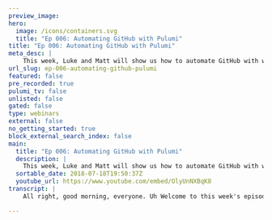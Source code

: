 ```yaml
---
preview_image:
hero:
  image: /icons/containers.svg
  title: "Ep 006: Automating GitHub with Pulumi"
title: "Ep 006: Automating GitHub with Pulumi"
meta_desc: |
    This week, Luke and Matt will show us how to automate GitHub with webhooks, serverless functions and Pulumi http://blog.pulumi.com/managing-github-...
url_slug: ep-006-automating-github-pulumi
featured: false
pre_recorded: true
pulumi_tv: false
unlisted: false
gated: false
type: webinars
external: false
no_getting_started: true
block_external_search_index: false
main:
  title: "Ep 006: Automating GitHub with Pulumi"
  description: |
    This week, Luke and Matt will show us how to automate GitHub with webhooks, serverless functions and Pulumi http://blog.pulumi.com/managing-github-webhooks-with-pulumi
  sortable_date: 2018-07-18T19:50:37Z
  youtube_url: https://www.youtube.com/embed/OlyUnNXBqK8
transcript: |
    All right, good morning, everyone. Uh Welcome to this week's episode of Pulumi TV. Uh My name is Luke Hobin. I'm here with Matt Ellis, uh also from the team here at Pulumi. Um And today we're gonna talk a little bit about Pulumi uh and about, in particular, um using Pulumi to manage github web books. Uh So, for those of you who haven't uh joined us and uh checked out one of our uh streaming sessions before uh Pulumi is a development platform for the cloud. Um So it makes it easier to get your code to the cloud faster uh and collaboratively. Uh And so that can include a variety of things from, you know, uh deploying containers to deploying serverless apps to deploying raw cloud infrastructure. Uh And then ultimately to combining all three of those things together uh to build apps that use the sort of best of each of those worlds. And actually, the example we're going to talk about today is going to touch on kind of some of the servers piece and some of the kind of combination with uh other cloud resources and even resources that people don't think about necessarily as being the cloud but are, but are part of kind of products that people use uh quite frequently. Um So, yeah, so today's topic um is going to be talking about using Pulumi to do github web books. And this was actually a project that Matt uh worked on recently. Um and then wrote up a great blog post uh about. And so I'll switch over to the blog post. I think today we'll just kind of walk through the blog post and talk a little bit about some of the concepts that he covered there. Um So first, uh Matt, tell me about kind of where this project came from. Why did you end up working on this? Yeah. Right. So at Pulumi, um we use topic branches for our workflow uh on github. So instead of forking Pulumi and submitting a pull request from your fork, you push a branch up to the main Pulumi repository, um open a pull request from there or iterate on it. And then when you're done, you merge the polar requests. And if you're a good developer, you click the delete branch button right away, but I am not a good developer. I always forget to do that. Um And so what happens is we end up having a bunch of these topic branch linger. Um And so when you go to github, you'll see a bunch of branches that are like topic branches that are months old and have already been merged in and it just clears things up. Um, and so sort of realize, well, I'm never gonna be able to, to learn to click that delete branch button, but what I can probably do is tell the computer to go click the delete branch button for me. Um, and so I thought, ok, I want to go do that. Um, and it seemed like the kind of thing that would be natural to do in Pulumi. So I just sort of got started on that. And so it's actually, I mean, this is kind of one of those interesting things where, you know, you think, oh, I can just go and tell the computer to do that, but that sort of requires doing a bunch of work right now. Um So what, what kind of, what, what do you need to do to make uh to make that work? Right. Yeah. So uh the has this uh very nice uh thing called web hooks, which is basically you can register with github in HTPN point and any time an event happens in github, you can say you can sort of filter the events you want to listen on. Um It will hit your hhpn point with a Jason payload that says here's information about the event that just happened and once you have that you can kind of inspect that and say, oh, I want to go take this action, right? Um And so uh what sort of end up happening is that like inspecting that event and taking the action is like a kind of a small amount of code, like, especially because um github has great svks for like, hey, I want to, so we just go delete a branch, you know, that's like one function call in, in their SDK. Um And then, so what you have is sort of, you're like, OK, well, I need an HTPN point and, you know, now that's sort of the thing that I have to go solve, right? And then you kind of sit there and like, well, man, I really don't want to be in the business of like maintaining the web server or whatever to serve this HTN point. Like I just wanted to call these like three lines of code when this thing happened. Um And so Pulumi makes it really easy to get that HTPN point. And um sort of let me focus on writing the 33 lines of code and use abstractions that manage, like getting the actual HTPN point that set up. And it's one of the things I always noticed that, you know, there's all these different uh sort of offerings like github that have lots of great web books and things they develop, but the buried entry for those tends to be pretty high and they only get used when they're really important. Not for all these little things that people would like to use them for, to just improve their quality of life just because it is a lot of work to kind of go and get that set up even though they only want to run a couple of lines and not just set it up, but then manage it and keep it alive and then see what its status is and everything. So, so why, why was Pulumi kind of a good fit for this? Like why did you think, hey Pulumi can help make this easier for me? Uh Well, so I mean, the, the, the main reason was I knew I needed this HTPN point. Um And I knew Pulumi had this package AWS serverless um that made it very easy to expose an HTPN point uh backed by LAMBDA um with, with relatively little ceremony on my part. Um And you know, the sort of nice thing about that by using the AWS serverless package is I get uh I get this serverless function. So Pulumi, the company is not paying, you know, $30 a month or $5 a month or whatever to have some web server that's sitting there idle most of the time and periodically like responds to adjacent payload for, you know, 100 and 50 milliseconds and then goes back to sleep. So serverless was a, was a nice sort of um deployment model for this thing. And then Pulumi just makes it super easy for me to uh put code inside a serverless function basically is CC is like just, you know, the idea of paying only for the, the compute that you need to use, especially for something like this where the total amount of compute is tiny and it's going to be spread out over time and, and not very consistent. Uh lo um, that's, you know, seems like a perfect fit. So let's look at like maybe how kind of you, you started off, I think you started this with kind of an example of the bare bones thing, you would use that library. So, so let's look at that. Um OK. Yeah. So, so this is kind of like hello world um serverless uh the, the AWS serverless package, right? So um you uh we have this resource called serverless API I gateway API uh you create it and then you have some information about the route. So here I'm saying I want to listen on slash for posts and then when a request comes in, um I can just define my handler in line which is like, actually really, really cool. Um And so all I do right now is just say, hey, I got this event. And so um the github web host, when it comes in one of the headers it sends is this github uh event thing. This is just like a, that sort of uniquely identifies the event that you're processing. And so I log into the console and then I just return 200. OK. And then, so at the end here, I just uh this API uh when this thing is created pine, it actually makes that HTP N point and this property on that API is the PN point. So when I uh deploy this application with Pulumi, it goes and builds about I think 10 or 15 resources for me. Um And then at the very end, it, it spits out, hey, here's the actual HTPN point um that will go respond to this. Yeah. So, I mean, I think that's one of the interesting things about this. It kind of, you know, when I read this, I think, oh, this looks like kind of just a, a normal, you know, obviously this is this javascript we're using here and it kind of looks like maybe a new Js app that, you know, uh builds a web API and it is that, but, but the key thing, I guess, you know, saying this actually deploys some resources in the Aws, right? So when I do the Pulumi update, um I get real uh running resources in Aws that are ready to handle that, that API it's not just a process running on my local machine. Um So OK, so, so this, you know, this example works. So um there was a couple of things here, this is javascript or um I guess maybe is this, yeah, this is, I guess this typescript, maybe it's like a typescript uh when I needed types to sort of shoot my sanity. Right. Yeah, fair enough. Uh, but yeah, we could, you know, we can use javascript or type for this example. So, uh, this a W serverless package, you know, we're using here, this, um, API type. Um, can you talk about like, what, what is this a service package? Um, kind of what? Yeah. Yeah. Right. So, um, so like AWS, uh, service package, I guess is kind of like this sort of higher level framework over Pulumi um raw Aws package. So Pulumi has this uh at Pulumi AWS package which basically just gives you um wrappers over all of the physical pieces of infrastructure that exist in the AWS cloud platform, right? Um And so it turns out that if you say, hey, I want to write a serverless function, um the pieces that you end up needing, um when you do that in Aws, there's actually a lot of moving parts, right? So you need this Aws lambda object, which is the thing that actually holds your code. And then, um that's kind of just existing in Aws and you're like, OK, well, now I want to make that uh have an EPN point attached to it. So you have to build this thing called an API gateway. And the API gateway needs a bunch of configuration of like what are all of the routes, what are they hooked up to blah, blah, blah, blah, blah. And so API or AWS serve list basically provides an opinionated framework that says, hey, this is kind of a nice way to go write a, an API and internally the implementation of this resource. It's just something that manages the life cycle of those, you know, 15 other resources, the lambda that you actually have your code in the API gateway that actually puts it on the internet. All the I AM permissions that are necessary for everything to talk to one another, right? And so I don't have to like, think about any of that stuff, right? I just say, oh, I've got this thing that has this like shape of an API and it's kind of got this nice interface that I can reason about. Um and all of the complexities of like all of the stuff that needs to be spun up on AWS are sort of hidden from me and managed by this um abstraction that we've written um for people to use. OK, great. So you get to deploy realist resources but using the sort of higher level API that's kind of like how you think about doing it. OK. So when you, when you try and deploys with Pulumi, uh what does that kind of look like? You know what? Uh yeah. So, um so, you know, after I've uh I sort of uh built this, um since it was a typescript, you know, I would run TSC. Um and then I would do a Pulumi update. Um It sort of uh spits out this nice preview of uh what it did, right? And so we were talking about the number of resources that got created and you can kind of see them here, right? So this API gateway is actually an abstraction over um this rest api this deployment uh LAMBDA permission and a um an API gateway stage, which is like an API gateway concept of uh if you wanted like production and staging from the, the same API. Um They, they have a nice way to do that. Uh I didn't have to know what that meant, which was a nice one to use this. Um And then you also see the function. So this is like the actual LAMBDA that gets created and you can see it, it holds not only the AWS lambda, but an im role in some role, policy attachments that grants permission to API gateway that says, oh API gateway, you can enjoy this sort of thing. So it builds all of that stuff for me. And because I had used this output property, I had exported the URL property of this API from my program. Um at the very end, it printed out. Oh, here's the actual API to go use. OK. So now you could hit this API and you'd actually, you know, run that piece of code, right? Yeah. So you could, you could go curl this uh with, you know, dash X post and um that console dot log would run, you wouldn't see that. But what would come back is a um status code of 200 in a blank body, right? So you could see through curl like, oh, that API exists and it is returning 200 right? Um Great. So I guess this gives you away in a couple of seconds and you've got this deployed and uh um and running an address. So one of the notable things about that, that code, um you know, it contained kind of both the description of the routes, like, you know, the path and the method and things. But then as you kind of pointed out, it also contains the code that's actually going to run in response to that handler. So that's kind of a different thing. Oftentimes we see things where kind of, I use a file or some sort of configuration language to describe the kind of routing and things like that. And then I, you know, put my lambdas in, in javascript or P or whatever here, we're kind of combining those. So like why, you know, is that, is that a good idea? Is that why is that interesting? I mean, I, I like it because like, well, it, it, it's just like, I don't know, it just feels right, I guess in a way, right? It's just like, oh why do I have to have like two files that I'm like, all tapping between or whatever? Right? And like you know, um I guess the kind of the other nice thing here is that like, so the, the um the API gateway when you, when you act or so, um yeah, in Aws like API gateway, the function that you actually export uh that, that Aws is gonna call, right may have a different signature um than sort of what we have here, right? If they take a couple extra parameters, um there's probably some uh work that has to be done to, you know, decode um heads and this sort of stuff, right? And so all of that stuff, I kind of didn't have to worry about like there's this already, this abstraction is like handling some of that stuff for me. So it is interesting that like this code here, this is the code that I wrote. There is a little bit of clue code that the person that wrote server P I gateway API wrote that sort of says, OK, I'm gonna transform the request that came from AWS into something that like kind of feels more natural to work in. And so that's kind of this other nice thing about being able to merge those together if you get like it's sort of natural to build those kind of interactions. And I think, you know, also here like, you know, these are small pieces of code. So if you had to put these five lines of code in the different file, it feels a little you know, little silly, right? You just want to kind of express the handler right here. Um, of course, if these became larger, I guess you could move them into a separate file and manage it all. Yeah. And, and, and so instead, uh handler being some, you know, arrow function defined in line, it could just be a reference to some function that I find in the different file or whatever. Yeah. So you talked about the, the log statement there, kind of, you know, you obviously don't see it when you curl this thing because it's, you know, it's logging in inside the, you know, the server where the lambda is running and things. But so how can you get that? So you obviously put it here so you could use it to kind of debug and iterate and things. So, yeah. So, uh Pulumi has a, a Pulumi logs command. So you run Pulumi logs and you can do Pulumi logs, dash F and it will sort of follow everything. So, um, once I had taken that URL and hooked it up to, um to github, um one of the things github starts to do is it just starts to send those events and kind of the first event that it will send, uh when you set something up is a little ping event that lets you sort of know that the web hook is working. Um And then in this case, I like actually went and opened a pull request. And so you can see here that when I ran Pulumi logs, I got kind of two events. The first is this ping event that uh came from when I registered the uh event hook on github. And then the second is this pull request event which happened because I opened the pole request because I wanted to test things, right? Um And so at this point, I know like, OK, the infrastructure is solid, right? Like I'm, I'm connected to github. I'm getting the events and now I can start to focus on like my application logic. So I mean, a couple of things I noticed just looking at this, you know, one is obviously these things are running in very short periods of time for each one of these handlers is that first one is a little slow probably because the the land is warming up or something. But the second one, you know, is one millisecond, I guess lamb is the minimum duration of for billing is 100 milliseconds. So each one of these is easily uh running in that time. So, you know, the total amount of compute here is tiny as we were kind of talking about before. We can actually see kind of a bit of detail about that from, from these. But it's interesting um you talked about kind of hooking this up on github. So, so kind of tell me about like, how, what do you have to do to hook this thing up on, on github. Sure. Right. So, um so you sort of start by, if you go to your repository and you go into the gear and settings, there's like a web hooks thing. Um is like settings, web hooks and a web hook. And then when you do that, it sort of gives you this form, right? And you fill out a bunch of stuff. So one thing you have to give it is the URL, right? Um The other thing is you give, it is the content type. So we can send either like form encoded data or application Jason. Um In this case, since we're doing everything in javascript, it's easier to just say like, hey have the payload be application Jason instead of form data that I have to like go parse and, and turn into some job check. Um Another thing that they do is so the way webhooks work, as I mentioned is you've got this HTPN point that's just sitting there on the internet, right? And it's completely unauthenticated um because they have to like make a request to it. Um And so one of the things that they encourage you to set is a secret, um And so you just basically give them some un guessable value. Um And they use that to sign request that they send off, so you can use that in your web hook to validate that the request is actually coming from github and someone's not saying like, oh IO closed apr that like, you know, deleted this branch and or that that was from this branch and then you know the goes and deleted. So that's um kind of cool. Another thing I mentioned earlier is you can pick what events you want to subscribe to, so you can subscribe to everything and then just do filtering on your end or you can have github do some filtering, right? So in this case, I only cared about for request events. So um by doing that, it just means my uh server dysfunction runs less frequently, right? I don't get a a notification that I don't care about when an issue is opened or when a comment is made on an issue or something, right? Um Got it is, I mean that that like is uh it makes, you know, makes sense, it great to kind of have these capabilities uh to hook into the, the interesting thing is kind of all that is kind of a bit of point and click, right? You kind of have to go into the get console and, and manually configure all this stuff. And uh and if you want to stand up another instance of this, you know, with Pulumi, it'd be easy to stand up another instance of this API but then you'd have to go and redo all this manual work uh to do these steps. So I guess that's something we're going to talk about a little later is kind of how we can maybe extend this to, to take care of some of that part for you. Um But uh but yeah, uh show me about, um you know, you talked about the secret part. Um And so we obviously have to have kind of a secret that we both, you know, we get in the github and that's fine. We can make sure we're on htps and everything over there. Um How do we then do that in the Pulumi program? We want to get that secret into our program and make sure that it's not just sitting in plain text in our github repo or whatever. Yeah. Right. So, um so Pulumi uh has this uh configuration system. So you can basically um set uh configuration values for uh every Pulumi stack. So Pulumi is concept of when you spin up a an application, basically, you get a stack. And so if you want to spin up multiple copies, you can have multiple stacks. Um And so the config system allows you to basically uh set values that sort of vary per stack, right? Um And so if I wanted a uh uh a secret that sort of very per per stack, I can use um Pulumi config to do this. Um One of the things that you can do with Pulumi configures, you can pass this dash dash secret. Um And what this does is um the the secret ends up in a a YAML file that is sort of next to your application. Um but it is encrypted with a key managed by Pulumi dot com. And so when you go to deploy your application, it will uh decrypt that secret and present it to your application so your application can work with it. But um at rest, it's encrypted so I can go check that YAML file in and if someone like has access to the github repository, it doesn't mean that they have access to my secret, right? Um Yeah, great. So, so then we have a way of kind of passing these secrets in and using them at deployment time to embed into the, the code that we're gonna run in the cloud. But um but I can separate them from the actual code of my github project. OK. Um Great. Uh So is the next step. So you kind of talk about, um you know, I guess here, here you kind of ended up building the uh the actual ability to sort of decode some of the signature and things and all that. So just kind of, you know, doing the right things with github API S. Um uh But the, the next section you kind of talk about uh building an abstraction. Um So why, why did you at this point kind of think about, you know, building an abstraction? Well, I guess the reason that I, that I thought about building an intra is I'll bring the code back onto the screen. So it's like a screen worth of code and all of this stuff is ceremony, right? So like literally the the only thing that I have here application rise is like this console dot log, right? So if you think about the code, how it had changed from what we had before, sort of all of this uh this region here is new code that is basically just dealing with decoding the request and making sure it's on github, right? Um And so every hook that I write, I don't want to have these like 25 lines of code to do this. Um And so I thought, oh, well, building a abstraction would sort of let me deal with like, let me hide all of this complexity and say, OK, you know, make sure that the the request is valid and then like call into my actual handling code, right? Um And so then as I do this, I don't need to like, remember how to write this like 30 lines of code every time, right? Or copy and paste it from somewhere. So, you know, this is all code that's sort of just about uh building github webhooks. Uh Not, not about the web book that you want. Right. Exactly. Right. Um So what, so what did that abstraction look like? Right. Uh So it sort of began is um I just have this, you know, general function, uh just a regular javascript function uh called Create Webhook. Um And basically, it takes in um this handler. Um And so the handler this uh is gonna be the actual application logic that I care about going back to the first example that would be, you know, the console dot dot event. And later, it's gonna be the thing that actually like figures out if we need to go delete a branch or whatever. Um And sort of all this abstraction does to begin with, right? Is it just creates a creates and returns this uh service API gateway API type. Um And then you can see sort of in the uh in the body of this thing, like here's all the ceremony again and then we uh call my handler, right? Passing in the request and parsing the the Jason body, right? So my request is gonna get or my my handler is gonna get the API request and then also just adjacent object, right? So it's handling all of that decoding parsing for me. Um And then once that handler completes um we just and status code 200 if, if this handler had an error, then this thing would fault and API gate would return, you know, 500 internal server error. Go look at it, right. This is, you know, one of the interesting things I think about this, you know, we kind of skipped over the beginning where, you know, we have this kind of system with Pulumi where you can use javascript and program languages to kind of deploy cloud infrastructure. Uh And here, you know, we're taking advantage of one of the main things that that gives us, which is we can create, you can use functions, right? So, so you know, you have this uh this great webhook function and you're just able to say, hey, this is a bunch of code that's kind of common and I want to have to give it a name, I wanna, you know, parameterize it. Um And I can just call that a function, right? It just feels obvious that I would do that. And as soon as you saw that all this was kind of boiler plate that was logically separate. You just said, hey, I'm just going to give that a name and separate it out. Um So I think that's, that's a really kind of neat kind of thing to see is just that, that process of how you get to, to creating, you know, the attractions. And I think when we use the word objection, it feels maybe a little heavy but you know, here objection just means, hey, I function, right? It's like, it's like, oh there's something that I'm doing a bunch, right? Like I'm gonna put that in a common method and, and separate out the actual like piece that changes, right? And, and so like, yeah, it's, I mean, this is like, it's something that, you know, when you're programming, you do all of the time, right? You're just like, oh, I have this method and I'm doing the same thing, you know, let me figure out how to, like, extract that into its own method and make up sort of this reusable thing. Um And so it's so nice to be able to like, do the same thing with um cloud infrastructure, right? Like, um and the other thing I thought was interesting kind of looking at this, you know, you, you have this handler that you pass in here and then you kind of wait it inside. So this is, this is a code again that's gonna run at run time because it's part of this, you know, part of this main handler you've got here. Um But you're actually taking part of that is from one component and then it's calling code that's gonna come a callback that's gonna come from another component and that I guess it just works. And in fact, like this sort of pattern is similar to the implementation of um of the AWS serverless API, right? And we sort of saw that uh before with the output, like there was this a AWS server list function that got created and then had like an aws function underneath it, right? And so like this idea of like, oh I got and you know, set up code or whatever and I want to make that comment and then I'll like take in a handbook that actually is the the users um code to call, right? Like it kind of this common pattern and, and it's very useful when like building these abstractions, especially given the fact that we can like pass first class functions around in javascript and sort of like compose them in these interesting ways, right? Um No. So, so what does it end, you know, you've built, you, you've checked this away in the great web book. So what does it end up looking like? So we go down a little further. So, um so now sort of if we pretend all of this stuff was in a different file, um which is hard to do in a blog post, but easy to do on your uh file system, right? Uh So now we sort of have this api create web hook, I say the hook and then I've got the request in the body and now I've changed my concept a lot to be like God event, here's the event. And then I can also show what the action was, right. Um And so this uh this body object is just this Jason object that you have been sending to us, they've documented the shape of it. Um And all of them have this action which in this case would be pull request because we'd only subscribe to uh pull request events. Right. Right. And so this, now this great web book is something that, you know, anyone could go and, you know, copy this in or you could publish this up to N PM or whatever and someone could use it and then just with these couple of lines of code here, actually, you know, start building their own web books. Um, ok. Uh That's awesome. Um, uh So what kind of, what point was that at now? You were able to kind of build the, the app you really wanted to build in the first place, right? Yeah. Yeah. So um like, yeah, so sort of given what I have here, um I can, you know, call create web book and I can go in the body of this um AYC function sort of go build all of my application logic. So, like we sort of care about looking at. Um so, you know, body action when it's pull request, there's some additional data on the body that says, like, what, what is this event about the pull request? Is it, is it because the pull request is opened or closed or whatever? And so we can say, oh well, if it was closed, then we can start looking at like, well, what was the source branch? What was the target branch and start doing uh some filtering on that and like actually say, oh OK, in this case, we actually want to delete the branch, right? Um And so I think they kind of show um some, some more of that stuff down here, right. So, um here you sort of like have the uh create web hook thing, this hasn't changed. Um And then I have my call to create Webhook and I'm sort of doing these tests, right? So I'm saying like, if the action is closed and it was merged blah, blah, blah, blah down here, I'm basically just using the github SDK, right? So, um I just get the uh get this kit, which is the official github SDK. Um II, I authenticate with it uh using a github token. Uh The github token is another thing that we um use our config system to pull in as another secret that's also deployment time secret that we can. Um And so I say, oh OK, well, if it's sort of um hit all these cases, then I'm gonna log, then I'm gonna go delete the, the reference, right? And then I just use the github API to go delete the reference. So this is like the code that I wanted to write. Like this is the interesting bit, right? Um And all of the uh the ceremony now is behind this like create web hook thing which is like pretty nice. Um And then, yeah, so that kind of just all works, which is pretty cool. Um It's, yeah, when I, when I was doing like this, it's like always fun for me. It's like you do the thing and it's like, oh I told the computer to go do something and then you like click the merge button on github and you, and you then like a minute later, you know, a couple of seconds later the, the bot deletes it, right? You're just like, oh, actually work, right? And it's just this like, super cool feeling to be able to like, build these sorts of things that like, you could have, you know, you always were able to build them, but it was just so much work to go do that. You're like, do I really want to put in an hour and a half to like, go do this? Maybe I'll just learn to click the delete button, right. Yeah. And lots of people, lots of people stay there for a long time. So, so, you know, obviously, you know, we've talked about kind of, you build this up and you deploy it. But, you know, one of the things I can find is, is just as challenging, like, you know, like there's a lot of things I could go and stand up, you know, a Roku or whatever to run one of these things. But then there's always this fear of, oh, well, I need to manage that. Now, how do I go and see what the state of it is? What resources if I need to update it later, how do I do that? So, kind of uh you know, one of the things with Pulumi, I guess is this is you know all that, that state of the running application is actually in, you know, the Pulumi back end and you can go and see that. So, uh do we have an example here? So we, so I've deployed uh this application using Pulumi, of course, um and it's deployed into our Pulumi organization. So one at the Pulumi company can sort of like go look at it if we bring over uh sort of um the web console view. Um I can see some information, right? I can see that I've deployed it to us West two. We mentioned that we had this configuration system and so I've got these two secrets here. One is a token for at, at one time when I want to authenticate with the github API um what I use and then the other is the token at deploy time. Um because I may need a different token to actually install the hook. Um And we'll sort of get to get to that. Um because that's sort of pointing at something we haven't talked about yet, but we will talk about soon. Um But then you can, you know, just sort of also see like, oh, here are all of the resources. If I wanted to go to the AWS console for any of these things, I could very easily click this and it would pop up another tab and um have me look at it but, and then the activity we can kind of see, you know, so you can see me failing uh very, very, uh often as I uh try to do this, um trying to get the uh correct tokens with the correct permissions and learning. Oh, this account doesn't actually have the ability to go register the hook and so I need this sort of thing. Um, but actually, I often think that's interesting that, that, that aspect of kind of uh the iterative development and kind of, uh, you know, the getting errors and, and using those to go and fix problems and things like, but being able to do that in a very tight loop. But while deploying to a cloud provider right here, you're kind of all, each one of these is an actual deployment, you know, into get into, uh, into AWS, but, you know, you're iterating on this and, you know, seconds. Exactly. Yeah. Um, so I think it's, it's actually, you know, they're failures, they look, you know, they look scary but they're actually part of the process, um, of kind of, you know, quickly, uh, you know, exploring and building new software. I think it is actually very cool. So, so you said, you know, this is one book that we kind of have to talk about. So, so what was, you know, like, you're kind of at this point you've got a working thing, like, what did you feel was, was not yet, uh, you know, not yet all the way there. Yeah. So, I mean, the like we sort of mentioned at the beginning, you know, how do you this up to github? Right? And, and the answer is kind of unsatisfying for someone who is helping um build tool uh which was open a web browser, go to a web page and like click buttons, right? Um And so like that is that like just isn't the sort of thing that I want to be doing, right? Um I would love to be managing that with a repeatable processing code. Um And the github SDK actually has a way to go, you know, register a webhook so I could write a, a small um no Js program that would actually go and do that, right? Um And so that's like kind of better and I could hook those things up with scripts, right? I could run my Pulumi deployment first. I could use this um Pulumi stack output command to actually get that URL and I could pass it as input that URL to another program that was just going to use the github SDK to like, go to some bits on github. Um And that would certainly be better than me having to uh go into the github console and like, poke around and things. Um But it's still a little bit unsatisfying because, well, now I've got this shell script that like merges these two programs together and like, that's kind of just like another thing. Um but the, the sort of really interesting thing is that like Pulumi can, you know, Pulumi can manage, sort of like any cloud resource that has these crud operations, right? Um And so these github Webhook registrations on github side, they have these crud semantics, right? I can, I can update one, I can remove, uh you know, read one, I can delete one. And so Pulumi since it's like, it's bread and butter is supposed to be able to manage those things, right? It felt like, oh, managing this thing in Pulumi is probably what I'm gonna want to do. And then I sort of get back to my program which not only deploys infrastructure to A W US, it takes some of the uh results of that infrastructure like the URL and then goes and deploys infrastructure to github, which is this github uh hook registration. Um And so Pulumi has uh many ways to sort of do this. Um So the, the architecture of the system is such that these resource providers are out of process components and we uh interact with them through GR PC. Um And so I could have gone and like taken Pulumi uh Gr PC interfaces written my own little like go program or, or java program or whatever that like actually implemented um this thing. But it turns out that uh another thing that we have in, in our um node SDK. Pulumi, no SDK is this thing called a dynamic resource. Um And this is something that we built at first for testing. Um because it lets you define a resource provider in line in javascript sort of with your application. Um And that's very helpful for testing when we say, oh, we want to construct these interesting, you know, object graphs and then go delete things to make sure we don't have bugs. Um And you don't want to have to be like, oh, I'm gonna spin up 38 WS buckets. So Aws resources, right? You just say, oh, I just want to like kind of create this object graph. Um And so the dynamic provider gives you a way to do that by basically implementing um this GR PC interface in javascript in your program. Um And so once you have that, you can say, OK, well, now I can go implement the provider um in javascript in my application and I can use the get SDK under the hoods to actually do the, the co operation, right? Um So I guess, you know, the idea here is like we the the examples before we showed, you know, um Pulumi has an AWS provider which is kind of uh you know, exposes the whole surface area of aws and all the resources that can be managed there and has, you know, providers for Azure and Google cloud. And uh you know, I think we recently added open stack. So a bunch of these providers, but here you kind of had another thing which you, so I sort of thought of as the same way, get help, kind of has some resources that you want to be able to manage the life cycle of. Uh, and you thought, well, you know, hey, can we, can we add a provider for that as well? And this was a really simple way of doing it where you could just write it right in line inside your javascript programs. Ok. So, uh so what does that end up looking like? You know, I guess you're saying you talked about court operations. So, uh so there's kind of um there's, there's when you're, when you're using these dynamic providers and these dynamic resources, there's kind of two things that you do. The first is you, you actually implement the provider. And so this is the thing that like is actually handling the credit operations and then you build resources on top of that, that use the provider to manage their life cycle, right? Um And so what I basically, um there's like, I think four or five methods that I had to implement this check, di create uh update and delete uh thing. Um And basically, this is just the, the GR PC contract that we have for resource providers. So um check ensures that the set of parameters like you basically have all of the required parameters, right? Um And so, uh basically, I know that you, when you create a, a web, you need the URL. This is the web hook that you're gonna hit, you need the owner. This is the repository that the hook is going to be installed in or the the owner of the repository, it's gonna to be installed in and then the repository itself. Um And so I can implement this check method to kind of give a nice failure if you try to create a uh a resource that doesn't have one of these props said. Um So diff uh diff is sort of the thing that um lets me figure out, oh, has has something about this resource changed, right? Um And today, diff uh actually the Pulumi engine does a lot of the diffing logic for you. So it will, it will look at the old state of the resource, the new state of the resource and see if anything changed. Um The one thing that it, it can't figure out is um when is, is to understand like, oh, would it change mean that like I can just update the existing hook registration in place or do I have to actually delete the hook registration and create a new one? And it can't know that. Um And so this di method, one of its responsibilities is to tell you that, right? And, and so basically what I do is say, well, if either the owner of the repository has changed since the hook registration is tied to the owner repository pair, like we need to delete the old one and create a new one. But if like the events you're listening for or the secret have changed, um we don't need to delete it, right, we can update it in place. Um And so then like the, you know, we won't go through the details of all the credit. But, you know, I think the interesting thing is in these versions, this is where we actually make calls to using the library to, to github and we actually make changes uh to the set of registered web books, right? And so uh and so I guess here, you know, we, we create it, you know, we update it and we delete it, right? That's kind of exactly what you expect. Um But we have now because we've embedded that logic in here now we can just go and create one of these get web book uh resources and then manage its life cycle just as we would any of the resources. So what is the, the code that uses this look like? Yeah, so um this uh so this interface here in this class is sort of like what you would think of as the the actual thing program, right? You don't program against the provider directly instead. Um Just like we have that, you know, serverless API type, we now have this github web hook resource type um that you can new up and you can pass as input uh arguments to it, sort of the, the owner of the repo these, the things that are, are necessary. Um And uh you, when, so now when you new up one of these things you pass in um this arcs bag of these sort of things and it works with the provider, uh which itself works with the Pulumi engine to manage the life cycle of that resource, right? So I don't have to think about any of this complex code up here. I just say, oh, I can do new github web hook resource um and, and handle the registration as we kind of show down here. Yeah, so I guess then the end result is that, hey, like the user of this just writes these, you know, four lines of code and, and as a result, they now have a github web book that uh you know, and if they go and when they first deploy this, it'll deploy, you know, this web book. But hey, if I go and change this URL, perhaps, like if I end up replacing my uh my API gateway with a new one or something, uh then it was just update in the place. And if I change the owner of repo, it will actually go and, you know, tear down the old one and recreate the new wave for me and Pulumi will take care of all that life cycle stuff. Right. Yeah. And, and so like the other, the other thing that's great is because Pulumi like handles that entire object graph, like you mentioned, oh, if the URL changed, right? Like if the UL changed um now the program is gonna handle everything for me. Whereas previously, if the URL changed, I would need to sort of remember. Oh, hey, I I saw Pulumi change the URL. I've got to go back to github and like go change the URL and the registration. otherwise github is going to be sending messages to an endpoint that doesn't exist and be upset, right? And that actually points out an interesting thing here, you know, you passed this API dot URL, which was the output of the API that you created using the S A server, be able to sort of take the output of that component and pass it as an input to this component. Uh How does that work? Uh Like um you know, like does that create some relationship between these to make sure that, you know, you're saying that now we know that. Yeah, exactly. So like Pulumi understands like when you, when you follow this pattern where, oh I've, I've taken an output. Um and I've flown it as an input to, to another resource, it understands, oh, those things now have a relationship together. So for example, um it understands that it shouldn't delete that URL. Um It shouldn't delete that resource before it's deleted this second, right? Um And uh it, it gives you some like other interesting dependency tracking information um that, that the engine is able to exploit. The other thing that I get excited about about this is that, you know, kind of I mentioned earlier, you know, if I want to go and stand up a new one of these or, you know, maybe we have a production environment and a testing environment. And I'm like, um now if I want to go and stand this up, I can just run the same program targeting my new environments configurations and it will both deploy the API that runs the service. But it also, you know, configure this against github, right? Um And I don't have to then go and remember to run that script. Exactly, exactly to do it separately. So um so that, you know, that part I think is really exciting, I can give someone an end to end kind of working uh thing here. Um So speaking of kind of an end to end working thing, I think, you know, uh you, you then went and sort of took these, you know, you now have two useful components. This one that is this abstraction over kind of how to create a github webwork implementation like API and then a thing to manage the github web books. Uh But I guess then you kind of want to go even further, like put that all together and just give people a single thing they can use to kind of do this whole. So what is, what is uh yeah. So, so Pulumi has this concept of components and components are basically resources that abstract over other resources. So like you have a component, uh the API type in in server list is a great example. Um It's this, it's this resource that holds on to a bunch of other resources. Like it needs information from AWS about the API gateway, about the lambda blah, blah, blah blah blah, like all that sort of stuff, right? And you can go build those um yourself. Um So I sort of did that. So um what I did here was I basically said, OK, um Instead of new up uh API or calling that create webhook thing or whatever, um We're going to just say, OK, you're new github web. Um And when you call it, you're gonna pass in three things, the owner of the repository you want installed on the repository itself and then the handler, right? And the handler has this signature that is bespoke to the problem I'm trying to solve, which is it takes in the body that's the uh Jason payload that was handed to you by, right? Um And so this thing now sort of ends up looking a lot like what create web hook did, right? This is the part here that kind of looks like create web hook. And so there's all of the ceremony and then at the end we call the actual handler. Um And then after it's created that resource, it also says, OK, well, I had defined that resource to be API and so I'm gonna create a uh registration of that hook using API L, right? So if you think about the code that you would have written at top level before, uh it would have been like a call to create um web hook and then a call to um new github web hook resource, right? But now all of that stuff is abstracted and you just say, oh, I'm going to do new github web hook, I'm gonna put my hand learning. Um So I think we have an example of that sort of here, right? So now like this code is basically exactly what I want to, right. Right. And it not only handles spinning up uh all of the infrastructure for the HTPN point, it also handles registering the hook with github and man managing the hook's life thing like, right. Um And so here, there's basically nothing that is not focused on the problem I'm trying to solve, right? Um And like that is super appealing, right? Um Yeah, the thing I find fascinating here is, you know, this doesn't even mention like API gateway, it doesn't talk about, you know, at this level. You don't have to think about how did I get this code and end up having it running somewhere. I just write the code and I describe, you know, kind of what it's attached to the repo and, um, you know, like you said, that's sort of when someone comes up this problem that's, you know, this, what they first envisioned, right. And then they think, oh, well, now how do I do all the other pieces? Um, but we can actually just wrap all that up and make it a reasonable comment. The other thing I like about this is, uh, you know, this is really is a totally reasonable component, this get web book you have here could be used to sort of install any kind of way. And um so, you know, in fact, you know, even the the switching of what kind of actions you want to handle and everything like it's being done just in here. Uh So this last example, I just, I love this idea if you can make it that simple and think about the problem at that level and now we can go and take this get, I don't know if you already put this on, get hope of this component. Yeah. Yeah. So, so actually I uh in the blog, I sort of have some uh it's always like you, you do in the, in the textbook, right? At the end of the chapter, you're like, oh here's some interesting problems that like the the motivating can go do, right? And so I sort of mentioned um some, some things. So one thing that I had mentioned is we talked about this secret, right? I had to go generate this secret in uh in you know, random dot org or whatever and set it as configuration to my application. Well, like the secret is an implementation detail, right? And so it kind of is sad that that's pushed to the layer of, of the user, right? Um But using the the dynamic resource, I can actually make a dynamic resource that basically creates say a random number and remembers it, right. So when you create the resource, it generates a new random number and then that thing sort of never gets updated, right? Um And so if I if I had done that, then in the implementation of this component, it would not only create the API gateway. Um and the the resource registration, it would also create that secret that, that that secret number and sort of hand it off to both the API and to the um the github resource registration. Yeah, it's a fascinating example because that, that secret is actually something you know, you initially needed it because you needed two kind of unrelated systems to sort of know about each other. You were doing API get over here and you were pointing and clicking and get him over here. But now that you've got a single component that's always going to create both, you know, that thing can sort of allocate a secret and then have it just be an implementation detail and you don't even, you don't even have to know what the secret is exactly. Uh, it can just be something which is, you know, the first time you create this thing it gets allocated and then when you tear it down it just gets tossed away. So, I think that that's a really neat sort of thought that, like that, that can be sort of self managing in some sense. Um, yeah. And then you can, uh so that they did have api for um web hooks, they basically bifurcated it. So web hooks can be either installed for an organization, which is what we ended up doing for our branch to leader because we wanted it on everything in the blu organization or a specific repository. So you could imagine changing in the shape of github web hook reo or um sorry of, of github web hook in some way. Uh Maybe it could take a bunch of owner repository pairs or like a bunch of organizations that could follow the same hook everywhere. Uh The really cool thing about that is you can actually reuse the same um HTPN point for all of these hooks, right? Um And so I sort of did some of that stuff because it seemed like a fun thing to do. Um And I sort of shared the code on github uh under, under myself. And then I also uh published a package on N PM. So you can install this package on N PM and it exports one thing which is github web hook and then you can uh sort of use that and offer your web hooks and then use Pulumi to manage it. So anyway, anyone now can go out and kind of use that package and just write an example that looks just like the, you know, this last example here and uh and hook that up and, and then you know, how long, how long about does this take to, to deploy to do both the API about? Like I think maybe we'll say a minute for the initial deploy and then updating is quite fast. So every time they want to change this code and test out something they could do that in a second set. So that's pretty cool. Like you can make that whole thing be simple. Uh That's great. Yeah. So I mean, I, I this example kind of, I, I love this idea. There's so many topics that we covered here that I think are really kind of interesting. Um But at the end of the day, the thing I find most interesting here is just, hey, like this idea of, I want a web book uh seems like a simple thing, you know, I want to take advantage of this. There's tons of offerings that kind of have these web books. Um It always feels like it's going to be a lot of effort. You know, I have all these tools I can go and point and click and do these things, write L files. But, uh, but here, you know, I can just manage it with code and I can, you know, go and use the Pulumi console to sort of understand the state that those things are in. Um, and I can do it at the level of obstruction, that kind of, uh, that I, that I'd like to. So, you know, this kind of thing just uh looks beautiful. Yeah, these are, these are like the exact sorts of things that I love writing. Like these like kind of, you know, 75 to 100 lines of code, sort of little things can just make your day to day a little nicer. Um And so it's so nice that like you can do it in a way where there is no real ceremony, right? Like I can just focus on what is the thing that's going to make my day to day better? Like if I need a hook that goes and does, you know, X or whatever, right? Like emails me uh every time, you know, someone opens an issue but doesn't comment on, right? Like um I can go build those things, right? So like that's really, really powerful. Yeah. So uh this is great. Um Thanks so much for, for both building the example and writing up the blog posts and, and joining today to, to talk about it. Um uh If anyone has any questions on this, feel free to uh, reach out to us on Twitter, our, our Slack um uh uh channel is, is right here on uh Pulumi dot IO. Um If you want to try out this example or any of the other ones we have, uh, you can come to Pulumi, download the Pulumi Tool. Um, check out our docs, check out our examples, um, or check out uh, mats, uh get web book, um, uh uh uh tool. Um That's it for us, uh for today. Um, uh, reach out to us if you have any topics, uh, you'd love us to cover in future um, live streams. Uh, and we'll be happy to, uh, to jump on those. Um, have a good rest of your week. Uh We'll see you again next week. Thanks a lot. Thanks. Thanks, man.

---
```

